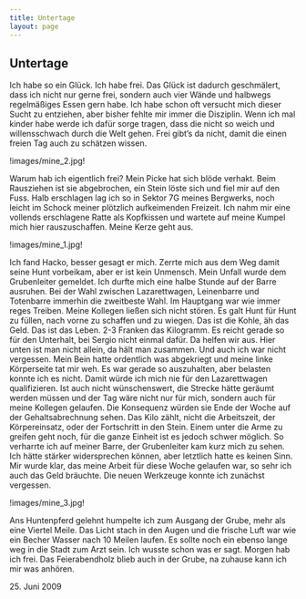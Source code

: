 ```yaml
---
title: Untertage
layout: page
---
```

## Untertage

Ich habe so ein Glück. Ich habe frei. Das Glück ist dadurch geschmälert, dass ich nicht nur gerne frei, sondern auch vier Wände und halbwegs regelmäßiges Essen gern habe. Ich habe schon oft versucht mich dieser Sucht zu entziehen, aber bisher fehlte mir immer die Disziplin. Wenn ich mal kinder habe werde ich dafür sorge tragen, dass die nicht so weich und willensschwach durch die Welt gehen. Frei gibt’s da nicht, damit die einen freien Tag auch zu schätzen wissen.

!images/mine_2.jpg!

Warum hab ich eigentlich frei? Mein Picke hat sich blöde verhakt. Beim Rausziehen ist sie abgebrochen, ein Stein löste sich und fiel mir auf den Fuss. Halb erschlagen lag ich so in Sektor 7G meines Bergwerks, noch leicht im Schock meiner plötzlich aufkeimenden Freizeit. Ich nahm mir eine vollends erschlagene Ratte als Kopfkissen und wartete auf meine Kumpel mich hier rauszuschaffen.
Meine Kerze geht aus.

!images/mine_1.jpg!

Ich fand Hacko, besser gesagt er mich. Zerrte mich aus dem Weg damit seine Hunt vorbeikam, aber er ist kein Unmensch. Mein Unfall wurde dem Grubenleiter gemeldet. Ich durfte mich eine halbe Stunde auf der Barre ausruhen. Bei der Wahl zwischen Lazarettwagen, Leinenbarre und Totenbarre immerhin die zweitbeste Wahl. Im Hauptgang war wie immer reges Treiben. Meine Kollegen ließen sich nicht stören. Es galt Hunt für Hunt zu füllen, nach vorne zu schaffen und zu wiegen. Das ist die Kohle, äh das Geld. Das ist das Leben. 2-3 Franken das Kilogramm. Es reicht gerade so für den Unterhalt, bei Sergio nicht einmal dafür. Da helfen wir aus. Hier unten ist man nicht allein, da hält man zusammen. Und auch ich war nicht vergessen. Mein Bein hatte ordentlich was abgekriegt und meine linke Körperseite tat mir weh. Es war gerade so auszuhalten, aber belasten konnte ich es nicht. Damit würde ich mich nie für den Lazarettwagen qualifizieren. Ist auch nicht wünschenswert, die Strecke hätte geräumt werden müssen und der Tag wäre nicht nur für mich, sondern auch für meine Kollegen gelaufen. Die Konsequenz würden sie Ende der Woche auf der Gehaltsabrechnung sehen. Das Kilo zählt, nicht die Arbeitszeit, der Körpereinsatz, oder der Fortschritt in den Stein. Einem unter die Arme zu greifen geht noch, für die ganze Einheit ist es jedoch schwer möglich. So verharrte ich auf meiner Barre, der Grubenleiter kam kurz mich zu sehen. Ich hätte stärker widersprechen können, aber letztlich hatte es keinen Sinn. Mir wurde klar, das meine Arbeit für diese Woche gelaufen war, so sehr ich auch das Geld bräuchte. Die neuen Werkzeuge konnte ich zunächst vergessen.

!images/mine_3.jpg!

Ans Huntenpferd gelehnt humpelte ich zum Ausgang der Grube, mehr als eine Viertel Meile.
Das Licht stach in den Augen und die frische Luft war wie ein Becher Wasser nach 10 Meilen laufen. Es sollte noch ein ebenso lange weg in die Stadt zum Arzt sein. Ich wusste schon was er sagt. Morgen hab ich frei. Das Feierabendholz blieb auch in der Grube, na zuhause kann ich mir was anhören.

<date>25. Juni 2009</date>
